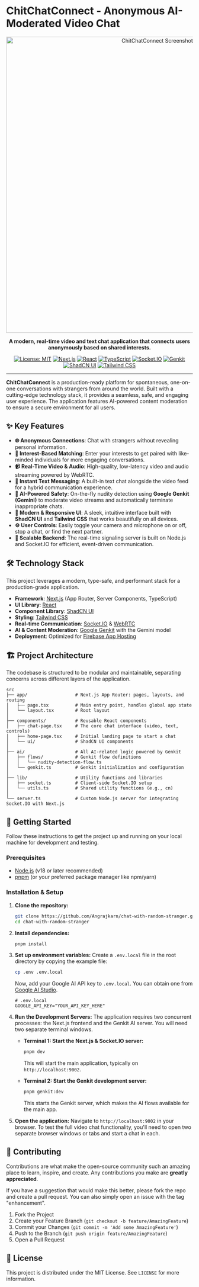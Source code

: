 
# ChitChatConnect - Anonymous AI-Moderated Video Chat

<div align="center">
  <img src="./public/app-screenshot.png" alt="ChitChatConnect Screenshot" width="800"/>
</div>

<div align="center">

**A modern, real-time video and text chat application that connects users anonymously based on shared interests.**

[![License: MIT](https://img.shields.io/badge/License-MIT-blue.svg)](https://opensource.org/licenses/MIT)
[![Next.js](https://img.shields.io/badge/Next.js-15.x-black?logo=next.js)](https://nextjs.org/)
[![React](https://img.shields.io/badge/React-18-blue?logo=react)](https://react.dev)
[![TypeScript](https://img.shields.io/badge/TypeScript-5.x-blue?logo=typescript)](https://www.typescriptlang.org/)
[![Socket.IO](https://img.shields.io/badge/Socket.IO-4.x-black?logo=socket.io)](https://socket.io/)
[![Genkit](https://img.shields.io/badge/Google_Genkit-1.x-orange?logo=google&logoColor=white)](https://firebase.google.com/docs/genkit)
[![ShadCN UI](https://img.shields.io/badge/ShadCN/UI-black?logo=shadcn-ui&logoColor=white)](https://ui.shadcn.com/)
[![Tailwind CSS](https://img.shields.io/badge/Tailwind_CSS-3.x-blue?logo=tailwindcss)](https://tailwindcss.com/)

</div>

---

**ChitChatConnect** is a production-ready platform for spontaneous, one-on-one conversations with strangers from around the world. Built with a cutting-edge technology stack, it provides a seamless, safe, and engaging user experience. The application features AI-powered content moderation to ensure a secure environment for all users.

## ✨ Key Features

-   **🌐 Anonymous Connections**: Chat with strangers without revealing personal information.
-   **🤝 Interest-Based Matching**: Enter your interests to get paired with like-minded individuals for more engaging conversations.
-   **📹 Real-Time Video & Audio**: High-quality, low-latency video and audio streaming powered by WebRTC.
-   **💬 Instant Text Messaging**: A built-in text chat alongside the video feed for a hybrid communication experience.
-   **🤖 AI-Powered Safety**: On-the-fly nudity detection using **Google Genkit (Gemini)** to moderate video streams and automatically terminate inappropriate chats.
-   **📱 Modern & Responsive UI**: A sleek, intuitive interface built with **ShadCN UI** and **Tailwind CSS** that works beautifully on all devices.
-   **⚙️ User Controls**: Easily toggle your camera and microphone on or off, stop a chat, or find the next partner.
-   **🚀 Scalable Backend**: The real-time signaling server is built on Node.js and Socket.IO for efficient, event-driven communication.

## 🛠️ Technology Stack

This project leverages a modern, type-safe, and performant stack for a production-grade application.

-   **Framework**: [Next.js](https://nextjs.org/) (App Router, Server Components, TypeScript)
-   **UI Library**: [React](https://react.dev/)
-   **Component Library**: [ShadCN UI](https://ui.shadcn.com/)
-   **Styling**: [Tailwind CSS](https://tailwindcss.com/)
-   **Real-time Communication**: [Socket.IO](https://socket.io/) & [WebRTC](https://webrtc.org/)
-   **AI & Content Moderation**: [Google Genkit](https://firebase.google.com/docs/genkit) with the Gemini model
-   **Deployment**: Optimized for [Firebase App Hosting](https://firebase.google.com/docs/app-hosting)

## 🏗️ Project Architecture

The codebase is structured to be modular and maintainable, separating concerns across different layers of the application.

```
src
├── app/                  # Next.js App Router: pages, layouts, and routing
│   ├── page.tsx          # Main entry point, handles global app state
│   └── layout.tsx        # Root layout
│
├── components/           # Reusable React components
│   ├── chat-page.tsx     # The core chat interface (video, text, controls)
│   ├── home-page.tsx     # Initial landing page to start a chat
│   └── ui/               # ShadCN UI components
│
├── ai/                   # All AI-related logic powered by Genkit
│   ├── flows/            # Genkit flow definitions
│   │   └── nudity-detection-flow.ts
│   └── genkit.ts         # Genkit initialization and configuration
│
├── lib/                  # Utility functions and libraries
│   ├── socket.ts         # Client-side Socket.IO setup
│   └── utils.ts          # Shared utility functions (e.g., cn)
│
└── server.ts             # Custom Node.js server for integrating Socket.IO with Next.js
```

## 🚀 Getting Started

Follow these instructions to get the project up and running on your local machine for development and testing.

### Prerequisites

-   [Node.js](https://nodejs.org/en) (v18 or later recommended)
-   [pnpm](https://pnpm.io/installation) (or your preferred package manager like npm/yarn)

### Installation & Setup

1.  **Clone the repository:**
    ```bash
    git clone https://github.com/Angrajkarn/chat-with-random-stranger.git
    cd chat-with-random-stranger
    ```

2.  **Install dependencies:**
    ```bash
    pnpm install
    ```

3.  **Set up environment variables:**
    Create a `.env.local` file in the root directory by copying the example file:
    ```bash
    cp .env .env.local
    ```
    Now, add your Google AI API key to `.env.local`. You can obtain one from [Google AI Studio](https://aistudio.google.com/app/apikey).
    ```env
    # .env.local
    GOOGLE_API_KEY="YOUR_API_KEY_HERE"
    ```

4.  **Run the Development Servers:**
    The application requires two concurrent processes: the Next.js frontend and the Genkit AI server. You will need two separate terminal windows.

    -   **Terminal 1: Start the Next.js & Socket.IO server:**
        ```bash
        pnpm dev
        ```
        This will start the main application, typically on `http://localhost:9002`.

    -   **Terminal 2: Start the Genkit development server:**
        ```bash
        pnpm genkit:dev
        ```
        This starts the Genkit server, which makes the AI flows available for the main app.

5.  **Open the application:**
    Navigate to `http://localhost:9002` in your browser. To test the full video chat functionality, you'll need to open two separate browser windows or tabs and start a chat in each.

## 🤝 Contributing

Contributions are what make the open-source community such an amazing place to learn, inspire, and create. Any contributions you make are **greatly appreciated**.

If you have a suggestion that would make this better, please fork the repo and create a pull request. You can also simply open an issue with the tag "enhancement".

1.  Fork the Project
2.  Create your Feature Branch (`git checkout -b feature/AmazingFeature`)
3.  Commit your Changes (`git commit -m 'Add some AmazingFeature'`)
4.  Push to the Branch (`git push origin feature/AmazingFeature`)
5.  Open a Pull Request

## 📄 License

This project is distributed under the MIT License. See `LICENSE` for more information.
